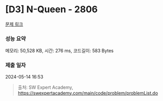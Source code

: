 # [D3] N-Queen - 2806 

[문제 링크](https://swexpertacademy.com/main/code/problem/problemDetail.do?contestProbId=AV7GKs06AU0DFAXB) 

### 성능 요약

메모리: 50,528 KB, 시간: 276 ms, 코드길이: 583 Bytes

### 제출 일자

2024-05-14 16:53



> 출처: SW Expert Academy, https://swexpertacademy.com/main/code/problem/problemList.do